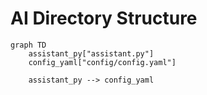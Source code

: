 # AI Directory Structure

```mermaid
graph TD
    assistant_py["assistant.py"]
    config_yaml["config/config.yaml"]

    assistant_py --> config_yaml
```
